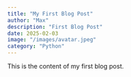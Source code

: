 ```yaml
---
title: "My First Blog Post"
author: "Max"
description: "First Blog Post"
date: 2025-02-03
image: "/images/avatar.jpeg"
category: "Python"
---
```


This is the content of my first blog post.